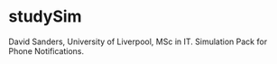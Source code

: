 # studySim
David Sanders, University of Liverpool, MSc in IT. Simulation Pack for Phone Notifications.
